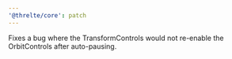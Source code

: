 ```yaml
---
'@threlte/core': patch
---
```


Fixes a bug where the TransformControls would not re-enable the OrbitControls after auto-pausing.
